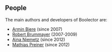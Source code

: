 ## People

The main authors and developers of Boolector are:
- [Armin Biere](http://fmv.jku.at/biere) (since 2007)
- [Robert Brummayer](http://fmv.jku.at/brummayer) (2007-2009)
- [Aina Niemetz](http://cs.stanford.edu/people/niemetz) (since 2012)
- [Mathias Preiner](http://cs.stanford.edu/people/preiner) (since 2012)



